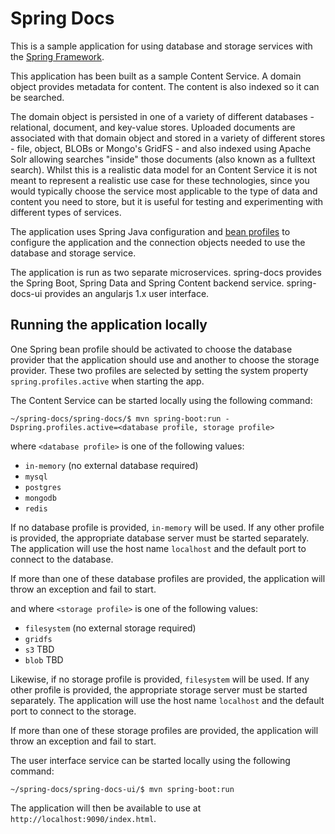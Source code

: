 Spring Docs
===========

This is a sample application for using database and storage services with the [Spring Framework](http://spring.io).

This application has been built as a sample Content Service.  A  domain object provides metadata for content.  The content is also indexed so it can be searched.  

The domain object is persisted in one of a variety of different databases - relational, document, and key-value stores.  Uploaded documents are associated with that domain object and stored in a variety of different stores - file, object, BLOBs or Mongo's GridFS - and also indexed using Apache Solr allowing searches "inside" those documents (also known as a fulltext search).  Whilst this is a realistic data model for an Content Service it is not meant to represent a realistic use case for these technologies, since you would typically choose the service most applicable to the type of data and content you need to store, but it is useful for testing and experimenting with different types of services. 

The application uses Spring Java configuration and [bean profiles](https://spring.io/blog/2011/02/14/spring-3-1-m1-introducing-profile/) to configure the application and the connection objects needed to use the database and storage service.

The application is run as two separate microservices.  spring-docs provides the Spring Boot, Spring Data and Spring Content backend service.  spring-docs-ui provides an angularjs 1.x user interface. 

## Running the application locally

One Spring bean profile should be activated to choose the database provider that the application should use and another to choose the storage provider. These two profiles are selected by setting the system property `spring.profiles.active` when starting the app.

The Content Service can be started locally using the following command:

~~~
~/spring-docs/spring-docs/$ mvn spring-boot:run -Dspring.profiles.active=<database profile, storage profile>
~~~

where `<database profile>` is one of the following values:

* `in-memory` (no external database required)
* `mysql`
* `postgres`
* `mongodb`
* `redis`

If no database profile is provided, `in-memory` will be used. If any other profile is provided, the appropriate database server
must be started separately. The application will use the host name `localhost` and the default port to connect to the database.

If more than one of these database profiles are provided, the application will throw an exception and fail to start.

and where `<storage profile>` is one of the following values:

* `filesystem` (no external storage required)
* `gridfs`
* `s3`			TBD
* `blob`		TBD

Likewise, if no storage profile is provided, `filesystem` will be used. If any other profile is provided, the appropriate storage server
must be started separately. The application will use the host name `localhost` and the default port to connect to the storage.

If more than one of these storage profiles are provided, the application will throw an exception and fail to start.

The user interface service can be started locally using the following command:

~~~
~/spring-docs/spring-docs-ui/$ mvn spring-boot:run 
~~~

The application will then be available to use at `http://localhost:9090/index.html`.
